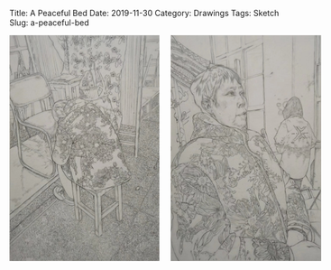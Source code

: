 Title: A Peaceful Bed
Date: 2019-11-30
Category: Drawings
Tags: Sketch
Slug: a-peaceful-bed

<div style="display: flex; gap: 20px;">
  <img src="../images/a-peaceful-bed.png" alt="A Peaceful Bed 1" style="max-height: 400px;">
  <img src="../images/a-peaceful-bed2.png" alt="A Peaceful Bed 2" style="max-height: 400px;">
</div>


